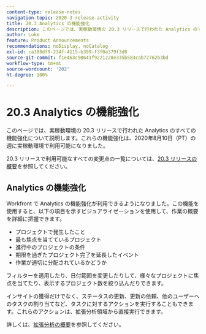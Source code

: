 ```yaml
---
content-type: release-notes
navigation-topic: 2020-3-release-activity
title: 20.3 Analytics の機能強化
description: このページでは、実稼動環境の 20.3 リリースで行われた Analytics のすべての機能強化について説明します。これらの機能強化は、2020年8月10日（PT）の週に実稼動環境で利用可能になりました。
author: Luke
feature: Product Announcements
recommendations: noDisplay, noCatalog
exl-id: ca388df9-234f-4115-b399-f3f0a379f3d8
source-git-commit: f1e463c90641f9221228e335b583cab72762b3bd
workflow-type: tm+mt
source-wordcount: '202'
ht-degree: 100%

---
```


# 20.3 Analytics の機能強化

このページでは、実稼動環境の 20.3 リリースで行われた Analytics のすべての機能強化について説明します。これらの機能強化は、2020年8月10日（PT）の週に実稼動環境で利用可能になりました。

20.3 リリースで利用可能なすべての変更点の一覧については、[20.3 リリースの概要](../../../product-announcements/product-releases/20.3-release-activity/20-3-release-overview.md)を参照してください。

## Analytics の機能強化

Workfront で Analytics の機能強化が利用できるようになりました。この機能を使用すると、以下の項目を示すビジュアライゼーションを使用して、作業の概要を詳細に把握できます。

* プロジェクトで発生したこと
* 最も焦点を当てているプロジェクト
* 進行中のプロジェクトの条件
* 期限を過ぎたプロジェクト完了を延長したイベント
* 作業が適切に分配されているかどうか

フィルターを適用したり、日付範囲を変更したりして、様々なプロジェクトに焦点を当てたり、表示するプロジェクト数を絞り込んだりできます。

インサイトの獲得だけでなく、ステータスの更新、更新の依頼、他のユーザーへのタスクの割り当てなど、タスクに対するアクションを実行することもできます。これらのアクションは、拡張分析領域から直接実行できます。

詳しくは、[拡張分析の概要](../../../enhanced-analytics/enhanced-analytics-overview.md)を参照してください。

